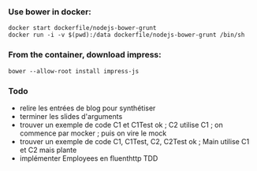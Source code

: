 ### Use bower in docker:
```
docker start dockerfile/nodejs-bower-grunt
docker run -i -v $(pwd):/data dockerfile/nodejs-bower-grunt /bin/sh
```

### From the container, download impress:
```
bower --allow-root install impress-js
```

### Todo

 - relire les entrées de blog pour synthétiser
 - terminer les slides d'arguments
 - trouver un exemple de code C1 et C1Test ok ; C2 utilise C1 ; on commence par mocker ; puis on vire le mock
 - trouver un exemple de code C1, C1Test, C2, C2Test ok ; Main utilise C1 et C2 mais plante
 - implémenter Employees en fluenthttp TDD